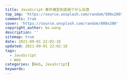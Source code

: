 ```yaml
---
title: JavaScript-事件模型到底是个什么玩意
top_img: 'https://source.unsplash.com/random/500x200'
comments: true
cover: 'https://source.unsplash.com/random/800x200'
copyright_author: bo.wang
description: ''
sitemap: true
date: 2021-09-01 22:02:18
updated: 2021-09-01 22:02:18
tags:
  - JavaScript
  - Web
categories: [Web, JavaScript]
keywords:
---
```


